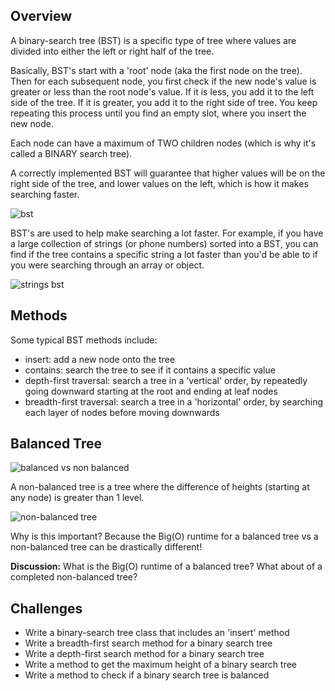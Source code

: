 ## Overview
A binary-search tree (BST) is a specific type of tree where values are divided into either the left or right half of the tree.

Basically, BST's start with a 'root' node (aka the first node on the tree). Then for each subsequent node, you first check if the new node's value is greater or less than the root node's value. If it is less, you add it to the left side of the tree. If it is greater, you add it to the right side of tree. You keep repeating this process until you find an empty slot, where you insert the new node.

Each node can have a maximum of TWO children nodes (which is why it's called a BINARY search tree).

A correctly implemented BST will guarantee that higher values will be on the right side of the tree, and lower values on the left, which is how it makes searching faster.

![bst](https://encrypt3d.files.wordpress.com/2010/09/nodes-in-binary-search-tree.png)

BST's are used to help make searching a lot faster. For example, if you have a large collection of strings (or phone numbers) sorted into a BST, you can find if the tree contains a specific string a lot faster than you'd be able to if you were searching through an array or object.

![strings bst](http://math.hws.edu/eck/cs225/s03/binary_trees/sortTree.gif)

## Methods
Some typical BST methods include:
- insert: add a new node onto the tree
- contains: search the tree to see if it contains a specific value
- depth-first traversal: search a tree in a 'vertical' order, by repeatedly going downward starting at the root and ending at leaf nodes
- breadth-first traversal: search a tree in a 'horizontal' order, by searching each layer of nodes before moving downwards

## Balanced Tree
![balanced vs non balanced](http://www.stoimen.com/blog/wp-content/uploads/2012/07/3.-Balanced-vs.-Non-Balanced.png)

A non-balanced tree is a tree where the difference of heights (starting at any node) is greater than 1 level.

![non-balanced tree](http://algorithmsandme.in/wp-content/uploads/2015/04/Balanced-binary-tree-4.png)

Why is this important? Because the Big(O) runtime for a balanced tree vs a non-balanced tree can be drastically different!

**Discussion:** What is the Big(O) runtime of a balanced tree? What about of a completed non-balanced tree?


## Challenges
- Write a binary-search tree class that includes an 'insert' method
- Write a breadth-first search method for a binary search tree
- Write a depth-first search method for a binary search tree
- Write a method to get the maximum height of a binary search tree
- Write a method to check if a binary search tree is balanced
